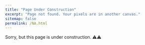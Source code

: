 ```yaml
---
title: "Page Under Construction"
excerpt: "Page not found. Your pixels are in another canvas."
sitemap: false
permalink: /NA.html
---
```


Sorry, but this page is under construction. ⚠️⚠️
